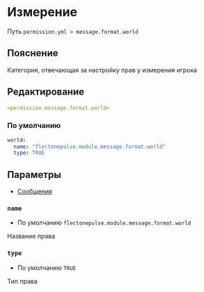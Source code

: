 # Измерение
Путь `permission.yml > message.format.world`

## Пояснение
Категория, отвечающая за настройку прав у измерения игрока

## Редактирование
```yaml
<permission.message.format.world>
```

### По умолчанию
```yaml
world:
  name: "flectonepulse.module.message.format.world"
  type: TRUE
```

## Параметры

- [Сообщения](/ru/message/format/world/)

### `name`
- По умолчанию `flectonepulse.module.message.format.world`

Название права

### `type`
- По умолчанию `TRUE`

Тип права

<!--@include: @/ru/parts/permission.md-->

